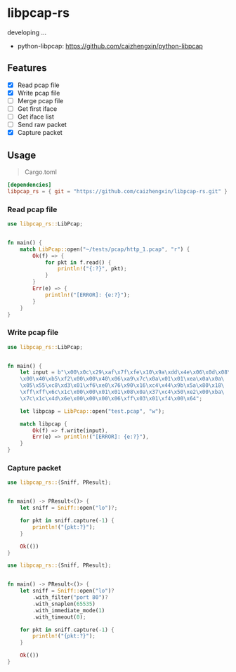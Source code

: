 # libpcap-rs

developing ...

- python-libpcap: https://github.com/caizhengxin/python-libpcap

## Features

- [x] Read pcap file
- [x] Write pcap file
- [ ] Merge pcap file
- [ ] Get first iface
- [ ] Get iface list
- [ ] Send raw packet
- [x] Capture packet

## Usage

> Cargo.toml

```toml
[dependencies]
libpcap_rs = { git = "https://github.com/caizhengxin/libpcap-rs.git" }
```

### Read pcap file

```rust
use libpcap_rs::LibPcap;


fn main() {
    match LibPcap::open("~/tests/pcap/http_1.pcap", "r") {
        Ok(f) => {
            for pkt in f.read() {
                println!("{:?}", pkt);
            }        
        }
        Err(e) => {
            println!("[ERROR]: {e:?}");
        }
    }
}
```

### Write pcap file

```rust
use libpcap_rs::LibPcap;


fn main() {
    let input = b"\x00\x0c\x29\xaf\x7f\xfe\x10\x9a\xdd\x4e\x06\x0d\x08\x00\x45\x00\
    \x00\x40\xb5\xf2\x00\x00\x40\x06\xa9\x7c\x0a\x01\x01\xea\x0a\x0a\
    \x05\x55\xc8\xd3\x01\xf6\xe0\x76\x90\x16\xc4\x44\x9b\x5a\x80\x18\
    \xff\xff\x6c\x1c\x00\x00\x01\x01\x08\x0a\x37\xc4\x50\xe2\x00\xba\
    \x7c\x1c\x4d\x6e\x00\x00\x00\x06\xff\x03\x01\xf4\x00\x64";

    let libpcap = LibPcap::open("test.pcap", "w");

    match libpcap {
        Ok(f) => f.write(input),
        Err(e) => println!("[ERROR]: {e:?}"),
    }
}
```

### Capture packet

```rust
use libpcap_rs::{Sniff, PResult};


fn main() -> PResult<()> {
    let sniff = Sniff::open("lo")?;

    for pkt in sniff.capture(-1) {
        println!("{pkt:?}");
    }

    Ok(())
}
```

```rust
use libpcap_rs::{Sniff, PResult};


fn main() -> PResult<()> {
    let sniff = Sniff::open("lo")?
        .with_filter("port 80")?
        .with_snaplen(65535)
        .with_immediate_mode(1)
        .with_timeout(0);

    for pkt in sniff.capture(-1) {
        println!("{pkt:?}");
    }

    Ok(())
}
```
